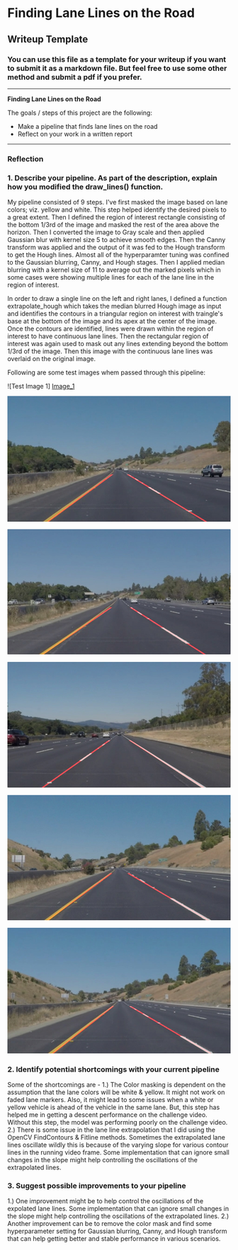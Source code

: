 # **Finding Lane Lines on the Road** 

## Writeup Template

### You can use this file as a template for your writeup if you want to submit it as a markdown file. But feel free to use some other method and submit a pdf if you prefer.

---

**Finding Lane Lines on the Road**

The goals / steps of this project are the following:
* Make a pipeline that finds lane lines on the road
* Reflect on your work in a written report


[//]: # (Image References)

[image1]: ./examples/grayscale.jpg "Grayscale"
[Image_1]: ./test_images_output/solidWhiteCurve.jpg "Test Image 1"
[Image_2]: ./test_images_output/solidYellowCurve.jpg "Test Image 2"
[Image_3]: ./test_images_output/solidYellowLeft.jpg "Test Image 3"
[Image_4]: ./test_images_output/solidWhiteRight.jpg "Test Image 4"
[Image_5]: ./test_images_output/solidYellowCurve2.jpg "Test Image 5"
[Image_6]: ./test_images_output/WhiteCarLaneSwitch.jpg "Test Image 6"
---

### Reflection

### 1. Describe your pipeline. As part of the description, explain how you modified the draw_lines() function.

My pipeline consisted of 9 steps. I've first masked the image based on lane colors; viz. yellow and white. This step helped identify the desired pixels to a great extent. Then I defined the region of interest rectangle consisting of the bottom 1/3rd of the image and masked the rest of the area above the horizon. Then I converted the image to Gray scale and then applied Gaussian blur with kernel size 5 to achieve smooth edges. Then the Canny transform was applied and the output of it was fed to the Hough transform to get the Hough lines. Almost all of the hyperparamter tuning was confined to the Gaussian blurring, Canny, and Hough stages. Then I applied median blurring with a kernel size of 11 to average out the marked pixels which in some cases were showing multiple lines for each of the lane line in the region of interest.    

In order to draw a single line on the left and right lanes, I defined a function extrapolate_hough which takes the median blurred Hough image as input and identifies the contours in a triangular region on interest with traingle's base at the bottom of the image and its apex at the center of the image. Once the contours are identified, lines were drawn within the region of interest to have continuous lane lines. Then the rectangular region of interest was again used to mask out any lines extending beyond the bottom 1/3rd of the image. Then this image with the continuous lane lines was overlaid on the original image. 

Following are some test images whem passed through this pipeline: 

![Test Image 1] [Image_1]

![Test Image 2][Image_2]

![Test Image 3][Image_3]

![Test Image 4][Image_4]

![Test Image 5][Image_5]

![Test Image 6][Image_6]

### 2. Identify potential shortcomings with your current pipeline


Some of the shortcomings are - 
1.) The Color masking is dependent on the assumption that the lane colors will be white & yellow. It might not work on faded lane markers. Also, it might lead to some issues when a white or yellow vehicle is ahead of the vehicle in the same lane. But, this step has helped me in getting a descent performance on the challenge video. Without this step, the model was performing poorly on the challenge video. 
2.) There is some issue in the lane line extrapolation that I did using the OpenCV FindContours & Fitline methods. Sometimes the extrapolated lane lines oscillate wildly this is because of the varying slope for various contour lines in the running video frame. Some implementation that can ignore small changes in the slope might help controlling the oscillations of the extrapolated lines.


### 3. Suggest possible improvements to your pipeline

1.) One improvement might be to help control the oscillations of the expolated lane lines. Some implementation that can ignore small changes in the slope might help controlling the oscillations of the extrapolated lines.
2.) Another improvement can be to remove the color mask and find some hyperparameter setting for Gaussian blurring, Canny, and Hough transform that can help getting better and stable performance in various scenarios.
